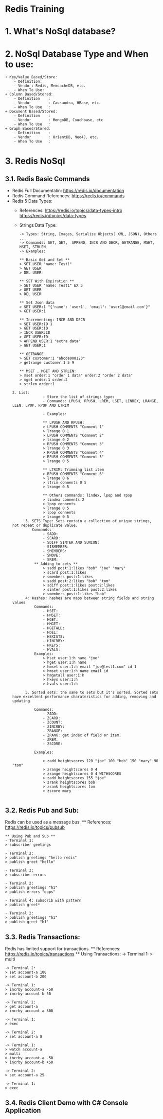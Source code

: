 
# Redis Training

# 1. What's NoSql database?

# 2. NoSql Database Type and When to use:
```
+ Key/Value Based/Store:
	- Definition:
	- Vendor: Redis, MemcacheDB, etc.
	- When To Use:
+ Column Based/Stored:
	- Definition	:
	- Vendor		: Cassandra, HBase, etc.
	- When To Use	:
+ Document Based/Stored:
	- Definition	:
	- Vendor		: MongoDB, Couchbase, etc
	- When To Use	:
+ Graph Based/Stored:
	- Definition	:
	- Vendor		: OrientDB, Neo4J, etc.
	- When To Use	:
```

# 3. Redis NoSql
## 3.1. Redis Basic Commands
* Redis Full Documentatin: https://redis.io/documentation
* Redis Command References: https://redis.io/commands
* Redis 5 Data Types:
  - References: 
    https://redis.io/topics/data-types-intro
    https://redis.io/topics/data-types
  - Strings Data Type: 
  
  	```
	-> Types: String, Images, Serialize Objects( XML, JSON), Others ...
	-> Commands: SET, GET,  APPEND, INCR AND DECR, GETRANGE, MGET, MSET, STRLEN
	-> Examples: 
	
	** Basic Get and Set **
	> SET USER "name: Test1"
	> GET USER
	> DEL USER
				
	** SET With Expiration **
	> SET USER "name: Test1" EX 5 
	> GET USER
	> DEL USER 
				
	** Set Json data
	> SET USER:1 "{'name': 'user1', 'email': 'user1@email.com'}"
	> GET USER:1
				
	** Incrementing: INCR AND DECR
	> SET USER:ID 1
	> GET USER:ID
	> INCR USER:ID
	> GET USER:ID
	> APPEND USER:1 "extra data"
	> GET USER:1
		
	** GETRANGE 
	> SET customer:1 "abcde000123"
	> getrange customer:1 5 9
				
	** MSET , MGET AND STRLEN:
	> mset order:1 "order 1 data" order:2 "order 2 data"
	> mget order:1 order:2
	> strlen order:1
  ```
  2. List:
				- Store the list of strings type:
				- Commands: LPUSH, RPUSH, LREM, LSET, LINDEX, LRANGE, LLEN, LPOP, RPOP AND LTRIM
				
				- Examples: 
				
				** LPUSH AND RPUSH:
				> LPUSH COMMENTS "Comment 1"
				> lrange 0 1
				> LPUSH COMMENTS "Comment 2"
				> lrange 0 2
				> RPUSH COMMENTS "Comment 3"
				> lrange 0 3
				> RPUSH COMMENTS "Comment 4"
				> RPUSH COMMENTS "Comment 5"
				> lrange 0 5
				
				** LTRIM: Trimming list item
				> RPUSH COMMENTS "Comment 6"
				> lrange 0 6
				> ltrim connents 0 5
				> lrange 0 5
				
				** Others commands: lindex, lpop and rpop
				> lindex connents 2
				> lpop connents 
				> lrange 0 5
				> lpop connents 
				> lrange 0 5 
		3. SETS Type: Sets contain a collection of unique strings, not repeat or duplicate value. 
		   Commands: 
				- SADD:
				- SCARD: 
				- SDIFF SINTER AND SUNION:
				- SISMEMBER:
				- SMEMBERS:
				- SMOVE:
				- SREM:
			** Adding to sets **
				> sadd post:1:likes "bob" "joe" "mary"
				> scard post:1:likes
				> smembers post:1:likes
				> sadd post:2:likes "bob" "tom"
				> sdiff post:1:likes post:2:likes
				> sinter post:1:likes post:2:likes
				> smembers post:1:likes "bob"
		4: Hashes: hashes are maps between string fields and string values
			Commands: 
				- HSET: 
				- HMSET: 
				- HGET: 
				- HMGET:
				- HGETALL:
				- HDEL:
				- HEXISTS:
				- HINCRBY:
				- HKEYS:
				- HVALS:
			Examples:
				> hset user:1:h name "joe"
				> hget user:1:h name 
				> hmset user:1:h email "joe@test1.com" id 1
				> hmset user:1:h name email id
				> hmgetall user:1:h
				> hkeys user:1:h
				> hvals user:1:h
				
		5. Sorted sets: the same to sets but it's sorted. Sorted sets have excellent performance charateristics for adding, removing and updating
			
			Commands: 
				- ZADD:
				- ZCARD:
				- ZCOUNT:
				- ZINCRBY:
				- ZRANGE:
				- ZRANK: get index of field or item.
				- ZREM:
				- ZSCORE:
			
			Examples:
			
				> zadd heightscores 120 "joe" 100 "bob" 150 "mary" 90 "tom"
				> zrange heightscores 0 4
				> zrange heightscores 0 4 WITHSCORES 
				> zadd heightscores 155 "joe"
				> zrank heightscores bob
				> zrank heightscores tom
				> zscore mary
        
## 3.2. Redis Pub and Sub: 
 Redis can be used as a message bus.
** References: 
	https://redis.io/topics/pubsub
		
	** Using Pub and Sub **
	- Terminal 1:
	> subscriber geetings 
	
	- Terminal 2:
	> publish greetings "hello redis"
	> publish greet "hello"
	
	- Terminal 3: 
	> subscriber errors
	
	- Terminal 2:
	> publish greetings "h1"
	> publish errors "oops"
	
	- Terminal 4: subscrib with pattern
	> publish greet*
	
	- Terminal 2:
	> publish greetings "h1"
	> publish greet "h1"

## 3.3. Redis Transactions:

Redis has limited support for transactions.
	 ** References: 
		https://redis.io/topics/transactions
	 ** Using Transactions:
	-> Terminal 1:
	> multi 
	
	-> Terminal 2:
	> set account-a 100
	> set account-b 200
	
	-> Terminal 1:
	> incrby account-a -50
	> incrby account-b 50
	
	-> Terminal 2:
	> get account-a
	> incrby account-a 300
	
	-> Terminal 1:
	> exec 
	
	-> Terminal 2:
	> set account-a 0
	
	-> Terminal 1:
	> watch account-a
	> multi
	> incrby account-a -50
	> incrby account-b +50
	
	-> Terminal 2:
	> set account-a 25
	
	-> Terminal 1:
	> exec
  
## 3.4. Redis Client Demo with C# Console Application
